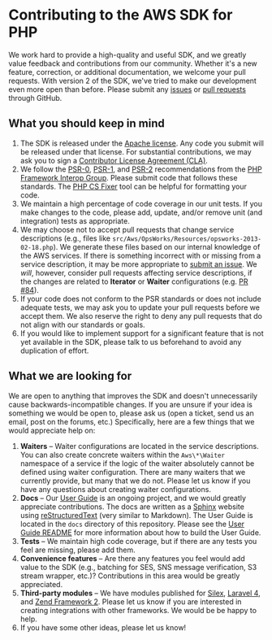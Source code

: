 # Contributing to the AWS SDK for PHP

We work hard to provide a high-quality and useful SDK, and we greatly value feedback and contributions from our
community. Whether it's a new feature, correction, or additional documentation, we welcome your pull requests. With
version 2 of the SDK, we've tried to make our development even more open than before. Please submit any
[issues][] or [pull requests][pull-requests] through GitHub.

## What you should keep in mind

1. The SDK is released under the [Apache license][license]. Any code you submit will be released under that license. For
   substantial contributions, we may ask you to sign a [Contributor License Agreement (CLA)][cla].
2. We follow the [PSR-0][], [PSR-1][], and [PSR-2][] recommendations from the [PHP Framework Interop Group][php-fig].
   Please submit code that follows these standards. The [PHP CS Fixer][cs-fixer] tool can be helpful for formatting your
   code.
3. We maintain a high percentage of code coverage in our unit tests. If you make changes to the code, please add,
   update, and/or remove unit (and integration) tests as appropriate.
4. We may choose not to accept pull requests that change service descriptions (e.g., files like
   `src/Aws/OpsWorks/Resources/opsworks-2013-02-18.php`). We generate these files based on our internal knowledge of
   the AWS services. If there is something incorrect with or missing from a service description, it may be more
   appropriate to [submit an issue][issues]. We *will*, however, consider pull requests affecting service descriptions,
   if the changes are related to **Iterator** or **Waiter** configurations (e.g. [PR #84][pr-84]).
5. If your code does not conform to the PSR standards or does not include adequate tests, we may ask you to update your
   pull requests before we accept them. We also reserve the right to deny any pull requests that do not align with our
   standards or goals.
6. If you would like to implement support for a significant feature that is not yet available in the SDK, please talk to
   us beforehand to avoid any duplication of effort.

## What we are looking for

We are open to anything that improves the SDK and doesn't unnecessarily cause backwards-incompatible changes. If you are
unsure if your idea is something we would be open to, please ask us (open a ticket, send us an email, post on the
forums, etc.) Specifically, here are a few things that we would appreciate help on:

1. **Waiters** – Waiter configurations are located in the service descriptions. You can also create concrete waiters
   within the `Aws\*\Waiter` namespace of a service if the logic of the waiter absolutely cannot be defined using waiter
   configuration. There are many waiters that we currently provide, but many that we do not. Please let us know if you
   have any questions about creating waiter configurations.
2. **Docs** – Our [User Guide][user-guide] is an ongoing project, and we would greatly appreciate contributions. The
   docs are written as a [Sphinx][] website using [reStructuredText][] (very similar to Markdown). The User Guide is
   located in the `docs` directory of this repository. Please see the [User Guide README][docs-readme] for more
   information about how to build the User Guide.
3. **Tests** – We maintain high code coverage, but if there are any tests you feel are missing, please add them.
4. **Convenience features** – Are there any features you feel would add value to the SDK (e.g., batching for SES, SNS
   message verification, S3 stream wrapper, etc.)? Contributions in this area would be greatly appreciated.
5. **Third-party modules** – We have modules published for [Silex](mod-silex), [Laravel 4](mod-laravel), and [Zend
   Framework 2][mod-zf2]. Please let us know if you are interested in creating integrations with other frameworks. We
   would be be happy to help.
6. If you have some other ideas, please let us know!

[issues]: https://github.com/aws/aws-sdk-php/issues
[pull-requests]: https://github.com/aws/aws-sdk-php/pulls
[license]: http://aws.amazon.com/apache2.0/
[cla]: http://en.wikipedia.org/wiki/Contributor_License_Agreement
[psr-0]: https://github.com/php-fig/fig-standards/blob/master/accepted/PSR-0.md
[psr-1]: https://github.com/php-fig/fig-standards/blob/master/accepted/PSR-1-basic-coding-standard.md
[psr-2]: https://github.com/php-fig/fig-standards/blob/master/accepted/PSR-2-coding-style-guide.md
[php-fig]: http://php-fig.org
[cs-fixer]: http://cs.sensiolabs.org/
[user-guide]: http://docs.aws.amazon.com/aws-sdk-php-2/guide/latest/index.html
[sphinx]: http://sphinx-doc.org/
[restructuredtext]: http://sphinx-doc.org/rest.html
[docs-readme]: https://github.com/aws/aws-sdk-php/blob/master/docs/README.md
[mod-silex]: https://github.com/aws/aws-sdk-php-silex
[mod-laravel]: https://github.com/aws/aws-sdk-php-laravel
[mod-zf2]: https://github.com/aws/aws-sdk-php-zf2
[pr-84]: https://github.com/aws/aws-sdk-php/pull/84
